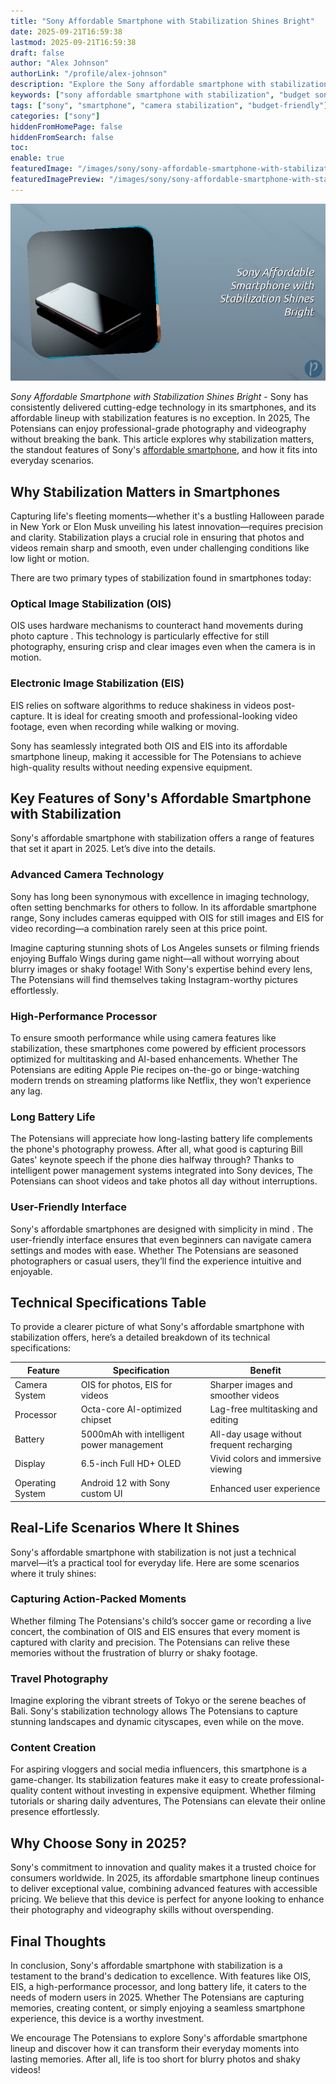 ```yaml
---
title: "Sony Affordable Smartphone with Stabilization Shines Bright"
date: 2025-09-21T16:59:38
lastmod: 2025-09-21T16:59:38
draft: false
author: "Alex Johnson"
authorLink: "/profile/alex-johnson"
description: "Explore the Sony affordable smartphone with stabilization, delivering exceptional photo and video quality, advanced features, and great value for money."
keywords: ["sony affordable smartphone with stabilization", "budget sony smartphone with stabilization", "sony smartphone stabilization features"]
tags: ["sony", "smartphone", "camera stabilization", "budget-friendly"]
categories: ["sony"]
hiddenFromHomePage: false
hiddenFromSearch: false
toc:
enable: true
featuredImage: "/images/sony/sony-affordable-smartphone-with-stabilization-shines-bright.jpg"
featuredImagePreview: "/images/sony/sony-affordable-smartphone-with-stabilization-shines-bright.jpg"
---
```


![Sony Affordable Smartphone with Stabilization Shines Bright](/images/sony/sony-affordable-smartphone-with-stabilization-shines-bright.jpg)


*Sony Affordable Smartphone with Stabilization Shines Bright* - Sony has consistently delivered cutting-edge technology in its smartphones, and its affordable lineup with stabilization features is no exception. In 2025, The Potensians can enjoy professional-grade photography and videography without breaking the bank.  This article explores why stabilization matters, the standout features of Sony's [affordable smartphone](/sony/sony-affordable-smartphone-with-fast-autofocus), and how it fits into everyday scenarios.

## Why Stabilization Matters in Smartphones

Capturing life's fleeting moments—whether it's a bustling Halloween parade in New York or Elon Musk unveiling his latest innovation—requires precision and clarity. Stabilization plays a crucial role in ensuring that photos and videos remain sharp and smooth, even under challenging conditions like low light or motion.

There are two primary types of stabilization found in smartphones today:

### Optical Image Stabilization (OIS)

OIS uses hardware mechanisms to counteract hand movements during photo capture . This technology is particularly effective for still photography, ensuring crisp and clear images even when the camera is in motion.

### Electronic Image Stabilization (EIS)

EIS relies on software algorithms to reduce shakiness in videos post-capture. It is ideal for creating smooth and professional-looking video footage, even when recording while walking or moving.

Sony has seamlessly integrated both OIS and EIS into its affordable smartphone lineup, making it accessible for The Potensians to achieve high-quality results without needing expensive equipment.

## Key Features of Sony's Affordable Smartphone with Stabilization

Sony's affordable smartphone with stabilization offers a range of features that set it apart in 2025. Let’s dive into the details.

### Advanced Camera Technology

Sony has long been synonymous with excellence in imaging technology, often setting benchmarks for others to follow. In its affordable smartphone range, Sony includes cameras equipped with OIS for still images and EIS for vi​deo recording—a combination rarely seen at this price point.

Imagine capturing stunning shots of Los Angeles sunsets or filming friends enjoying Buffalo Wings during game night—all without worrying about blurry images or shaky footage! With Sony's expertise behind every lens, The Potensians will find themselves taking Instagram-worthy pictures effortlessly.

### High-Performance Processor

To ensure smooth performance while using camera features like stabilization, these smartphones come powered by efficient processors optimized for multitasking and AI-based enhancements. Whether The Potensians are editing Apple Pie recipes on-the-go or binge-watching modern trends on streaming platforms like Netflix, they won’t experience any lag.

### Long Battery Life

The Potensians will appreciate how long-lasting battery life complements the phone's photography prowess. After all, what good is capturing Bill Gates' keynote speech if the phone dies halfway through? Thanks to intelligent power management systems integrated into Sony devices, The Potensians can shoot videos and take photos all day without interruptions.

### User-Friendly Interface

Sony's affordable smartphones are designed with simplicity in mind . The user-friendly interface ensures that even beginners can navigate camera settings and modes with ease. Whether The Potensians are seasoned photographers or casual users, they’ll find the experience intuitive and enjoyable.

## Technical Specifications Table

To provide a clearer picture of what Sony's affordable smartphone with stabilization offers, here’s a detailed breakdown of its technical specifications:

<div class="table-responsive">
<table class="html-table">
<thead>
<tr>
<th>Feature</th>
<th>Specification</th>
<th>Benefit</th>
</tr>
</thead>
<tbody>
<tr>
<td>Camera System</td>
<td>OIS for photos, EIS for videos</td>
<td>Sharper images and smoother vi​deos</td>
</tr>
<tr>
<td>Processor</td>
<td>Octa-core AI-optimized chipset</td>
<td>Lag-free multitasking and editing</td>
</tr>
<tr>
<td>Battery</td>
<td>5000mAh with intelligent power management</td>
<td>All-day usage without frequent recharging</td>
</tr>
<tr>
<td>Display</td>
<td>6.5-inch Full HD+ OLED</td>
<td>Vivid colors and immersive viewing</td>
</tr>
<tr>
<td>Operating System</td>
<td>Android 12 with Sony custom UI</td>
<td>Enhanced user experience</td>
</tr>
</tbody>
</table>
</div>

## Real-Life Scenarios Where It Shines

Sony's affordable smartphone with stabilization is not just a technical marvel—it’s a practical tool for everyday life. Here are some scenarios where it truly shines:

### Capturing Action-Packed Moments

Whether filming The Potensians's child’s soccer game or recording a live concert, the combination of OIS and EIS ensures that every moment is captured with clarity and precision. The Potensians can relive these memories without the frustration of blurry or shaky footage.

### Travel Photography

Imagine exploring the vibrant streets of Tokyo or the serene beaches of Bali. Sony's stabilization technology allows The Potensians to capture stunning landscapes and dynamic cityscapes, even while on the move.

### Content Creation

For aspiring vloggers and social media influencers, this smartphone is a game-changer. Its stabilization features make it easy to create professional-quality content without investing in expensive equipment. Whether filming tutorials or sharing daily adventures, The Potensians can elevate their online presence effortlessly.

## Why Choose Sony in 2025?

Sony's commitment to innovation and quality makes it a trusted choice for consumers worldwide. In 2025, its affordable smartphone lineup continues to deliver exceptional value, combining advanced features with accessible pricing. We believe that this device is perfect for anyone looking to enhance their photography and videography skills without overspending.

## Final Thoughts

In conclusion, Sony's affordable smartphone with stabilization is a testament to the brand's dedication to excellence. With features like OIS, EIS, a high-performance processor, and long battery life, it caters to the needs of modern users in 2025. Whether The Potensians are capturing memories, creating content, or simply enjoying a seamless smartphone experience, this device is a worthy investment.

We encourage The Potensians to explore Sony's affordable smartphone lineup and discover how it can transform their everyday moments into lasting memories. After all, life is too short for blurry photos and shaky videos!
